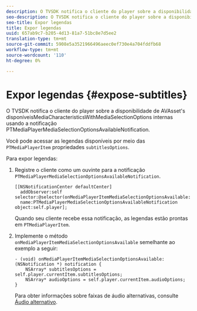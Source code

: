 ```yaml
---
description: O TVSDK notifica o cliente do player sobre a disponibilidade de AVAsset's disponíveisMediaCharacteristicsWithMediaSelectionOptions internas usando a notificação PTMediaPlayerMediaSelectionOptionsAvailableNotification.
seo-description: O TVSDK notifica o cliente do player sobre a disponibilidade de AVAsset's disponíveisMediaCharacteristicsWithMediaSelectionOptions internas usando a notificação PTMediaPlayerMediaSelectionOptionsAvailableNotification.
seo-title: Expor legendas
title: Expor legendas
uuid: 657ab9c7-b205-4d13-81a7-51bc8e7d5ee2
translation-type: tm+mt
source-git-commit: 5908e5a3521966496aeec0ef730e4a704fddfb68
workflow-type: tm+mt
source-wordcount: '110'
ht-degree: 0%

---
```



# Expor legendas {#expose-subtitles}

O TVSDK notifica o cliente do player sobre a disponibilidade de AVAsset&#39;s disponíveisMediaCharacteristicsWithMediaSelectionOptions internas usando a notificação PTMediaPlayerMediaSelectionOptionsAvailableNotification.

Você pode acessar as legendas disponíveis por meio das `PTMediaPlayerItem` propriedades `subtitlesOptions`.

Para expor legendas:

1. Registre o cliente como um ouvinte para a notificação `PTMediaPlayerMediaSelectionOptionsAvailableNotification`.

   ```
   [[NSNotificationCenter defaultCenter]  
     addObserver:self selector:@selector(onMediaPlayerItemMediaSelectionOptionsAvailable:)  
     name:PTMediaPlayerMediaSelectionOptionsAvailableNotification object:self.player];
   ```

   Quando seu cliente recebe essa notificação, as legendas estão prontas em `PTMediaPlayerItem`.
1. Implemente o método `onMediaPlayerItemMediaSelectionOptionsAvailable` semelhante ao exemplo a seguir:

   ```
   - (void) onMediaPlayerItemMediaSelectionOptionsAvailable:(NSNotification *) notification { 
       NSArray* subtitlesOptions = self.player.currentItem.subtitlesOptions; 
       NSArray* audioOptions = self.player.currentItem.audioOptions; 
   }
   ```

   Para obter informações sobre faixas de áudio alternativas, consulte [Áudio alternativo](../alternate-audio/c-psdk-ios-1.4-alternate-audio.md).